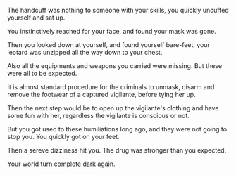 The handcuff was nothing to someone with your skills, you quickly uncuffed yourself and sat up.

You instinctively reached for your face, and found your mask was gone.

Then you looked down at yourself, and found yourself bare-feet, your leotard was unzipped all the way down to your chest.

Also all the equipments and weapons you carried were missing. But these were all to be expected.

It is almost standard procedure for the criminals to unmask, disarm and remove the footwear of a captured vigilante, before tying her up.

Then the next step would be to open up the vigilante's clothing and have some fun with her, regardless the vigilante is conscious or not.

But you got used to these humiliations long ago, and they were not going to stop you. You quickly got on your feet.

Then a sereve dizziness hit you. The drug was stronger than you expected.

Your world [turn complete dark](../wentdown/wentdown.md) again.
